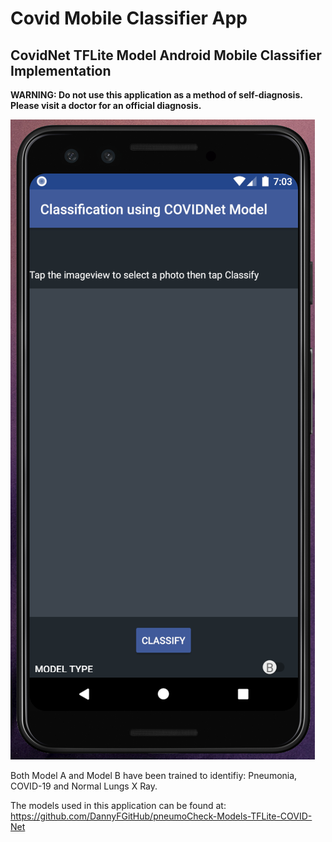 # Covid Mobile Classifier App
## CovidNet TFLite Model Android Mobile Classifier Implementation

__WARNING: Do not use this application as a method of self-diagnosis. Please visit a doctor for an official diagnosis.__

![](screenshots/screenshot01.png)

Both Model A and Model B have been trained to identifiy: Pneumonia, COVID-19 and Normal Lungs X Ray.


The models used in this application can be found at:
https://github.com/DannyFGitHub/pneumoCheck-Models-TFLite-COVID-Net
